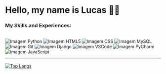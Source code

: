 # Hello, my name is Lucas 👋🙂

### My Skills and Experiences:

<br>

<div>
     <img src="https://img.shields.io/badge/Python-3471A4?style=for-the-badge&logo=python&logoColor=white" alt="Imagem Python">
     <img src="https://img.shields.io/badge/HTML5-E24B26?style=for-the-badge&logo=html5&logoColor=white" alt="Imagem HTML5">
     <img src="https://img.shields.io/badge/CSS3-553D7C?style=for-the-badge&logo=css3&logoColor=white" alt="Imagem CSS">
     <img src="https://img.shields.io/badge/MySQL-00000F?style=for-the-badge&logo=mysql&logoColor=white" alt="Imagem MySQL">
     <img src="https://img.shields.io/badge/git-%23F05033.svg?style=for-the-badge&logo=git&logoColor=white" alt="Imagem Git">
     <img src="https://img.shields.io/badge/django-%23092E20.svg?style=for-the-badge&logo=django&logoColor=white" alt="Imagem Django">
     <img src="https://img.shields.io/badge/Visual%20Studio%20Code-0078d7.svg?style=for-the-badge&logo=visual-studio-code&logoColor=white" alt="Imagem VSCode">
     <img src="https://img.shields.io/badge/PyCharm-366d27.svg?&style=for-the-badge&logo=PyCharm&logoColor=white" alt="Imagem PyCharm">
     <img src="https://img.shields.io/badge/javascript-f0df59.svg?style=for-the-badge&logo=javascript&logoColor=010409" alt="Imagem JavaScript">
</div>

<hr>

[![Top Langs](https://github-readme-stats.vercel.app/api/top-langs/?username=Dev-LDRC&layout=donut-vertical&bg_color=010409&text_color=ffffff&title_color=ffffff&border_color=30363D&border_radius=15)](https://github.com/Dev-LDRC)
